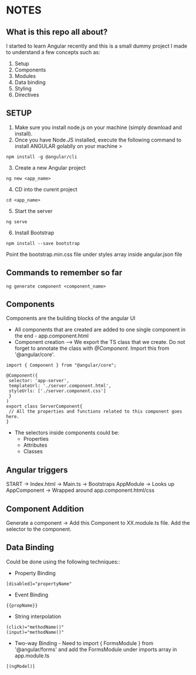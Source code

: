 # NOTES
## What is this repo all about?
I started to learn Angular recently and this is a small dummy project I made to understand a few concepts such as:

1. Setup
2. Components
3. Modules
4. Data binding
5. Styling
6. Directives

## SETUP
1. Make sure you install node.js on your machine (simply download and install).
2. Once you have Node.JS installed, execute the following command to install ANGULAR golablly on your machine > 
```
npm install -g @angular/cli
```
3. Create a new Angular project
```
ng new <app_name>
```
4. CD into the curent project
```
cd <app_name>
```
5. Start the server
```
ng serve
```
6. Install Bootstrap
```
npm install --save bootstrap
```
Point the bootstrap.min.css file under styles array inside angular.json file

## Commands to remember so far
```
ng generate component <component_name>
```
## Components
Components are the building blocks of the angular UI
 - All components that are created are added to one single component in the end - app.component.html
 - Component creation
 --> We export the TS class that we create. Do not forget to annotate the class with *@Component*. Import this from '@angular/core'.
 ```
 import { Component } from "@angular/core";

@Component({
  selector: 'app-server',
  templateUrl: './server.component.html',
  styleUrls: ['./server.component.css']
  }
)
export class ServerComponent{
  // All the properties and functions related to this component goes here.
}
 ```
* The selectors inside components could be:
    * Properties
    * Attributes
    * Classes
## Angular triggers
START -> Index.html -> Main.ts -> Bootstraps AppModule -> Looks up AppComponent -> Wrapped around app.component.html/css
## Component Addition
Generate a component -> Add this Component to XX.module.ts file. Add the selector to the component.
## Data Binding
Could be done using the following techniques::
* Property Binding
```
[disabled]="propertyName"
```
* Event Binding
```
{{propName}}
```
* String interpolation
```
(click)="methodName()"
(input)="methodName()"
```
* Two-way Binding - Need to import { FormsModule } from '@angular/forms' and add the FormsModule under imports array in app.module.ts
```
[(ngModel)]
```